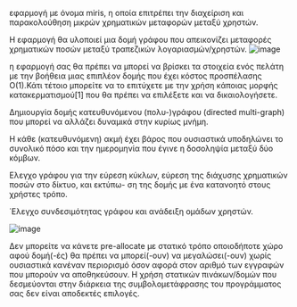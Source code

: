 εφαρμογή με όνομα miris, η οποία επιτρέπει
την διαχείριση και παρακολούθηση μικρών χρηματικών μεταφορών μεταξύ χρηστών.

Η εφαρμογή θα υλοποιεί μια δομή γράφου που απεικονίζει μεταφορές χρηματικών ποσών μεταξύ τραπεζικών
λογαριασμών/χρηστών.
![image](https://github.com/user-attachments/assets/ea0a29f3-7a30-4afe-8c2e-2ed82be99a25)

η εφαρμογή σας θα πρέπει να μπορεί να βρίσκει τα στοιχεία ενός πελάτη με την βοήθεια
μιας επιπλέον δομής που έχει κόστος προσπέλασης O(1).Κάτι τέτοιο μπορείτε να το επιτύχετε με την χρήση
κάποιας μορφής κατακερματισμού[1] που θα πρέπει να επιλέξετε και να δικαιολογήσετε.

Δημιουργία δομής κατευθυνόμενου (πολυ-)γράφου (directed multi-graph) που μπορεί να αλλάζει δυναμικά
στην κυρίως μνήμη.

Η κάθε (κατευθυνόμενη) ακμή έχει βάρος που ουσιαστικά υποδηλώνει
το συνολικό πόσο και την ημερομηνία που έγινε η δοσοληψία μεταξύ δύο κόμβων.

Ελεγχο γράφου για την εύρεση κύκλων, εύρεση της διάχυσης χρηματικών ποσών στο δίκτυο, και εκτύπω-
ση της δομής με ένα κατανοητό στους χρήστες τρόπο.

΄Ελεγχο συνδεσιμότητας γράφου και ανάδειξη ομάδων χρηστών.

![image](https://github.com/user-attachments/assets/ea2da771-9e42-493a-83ef-9567c0407d5c)

Δεν μπορείτε να κάνετε pre-allocate με στατικό τρόπο οποιοδήποτε χώρο αφού δομή(-ές) θα πρέπει να
μπορεί(-ουν) να μεγαλώσει(-ουν) χωρίς ουσιαστικά κανέναν περιορισμό όσον αφορά στον αριθμό των
εγγραφών που μπορούν να αποθηκεύσουν. Η χρήση στατικών πινάκων/δομών που δεσμεύονται στην
διάρκεια της συμβολομετάφρασης του προγράμματος σας δεν είναι αποδεκτές επιλογές.